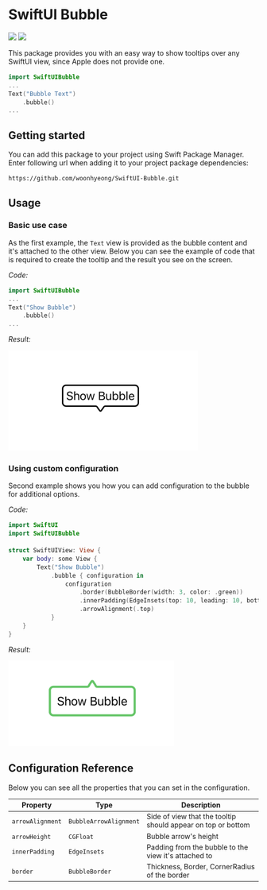 # SwiftUI Bubble

<img src="https://img.shields.io/badge/release-1.0.1-blue"/> <img src="https://img.shields.io/badge/license-MIT-aeeb34"/>

This package provides you with an easy way to show tooltips over any SwiftUI view, since Apple does not provide one.

```swift
import SwiftUIBubble
...
Text("Bubble Text")
    .bubble()
...
```

## Getting started

You can add this package to your project using Swift Package Manager. Enter following url when adding it to your project package dependencies:

```
https://github.com/woonhyeong/SwiftUI-Bubble.git
```

## Usage

### Basic use case

As the first example, the `Text` view is provided as the bubble content and it's attached to the other view.
Below you can see the example of code that is required to create the tooltip and the result you see on the screen.

*Code:*

```swift
import SwiftUIBubble
...
Text("Show Bubble")
    .bubble()
...
```

*Result:*

![example01](images/example01.png)

### Using custom configuration

Second example shows you how you can add configuration to the bubble for additional options.

*Code:*

```swift
import SwiftUI
import SwiftUIBubble

struct SwiftUIView: View {
    var body: some View {
        Text("Show Bubble")
            .bubble { configuration in
                configuration
                    .border(BubbleBorder(width: 3, color: .green))
                    .innerPadding(EdgeInsets(top: 10, leading: 10, bottom: 10, trailing: 10))
                    .arrowAlignment(.top)
            }
    }
}
```

*Result:*

![example02](images/example02.png)


## Configuration Reference

Below you can see all the properties that you can set in the configuration.

| Property               | Type          | Description                                          |
| ---------------------- | ------------- | ---------------------------------------------------- |
| `arrowAlignment`                 | `BubbleArrowAlignment` | Side of view that the tooltip should appear on top or bottom      |
| `arrowHeight`               | `CGFloat`     | Bubble arrow's height |
| `innerPadding`         | `EdgeInsets`     | Padding from the bubble to the view it's attached to                               |
| `border`          | `BubbleBorder`     | Thickness, Border, CornerRadius of the border                              |
